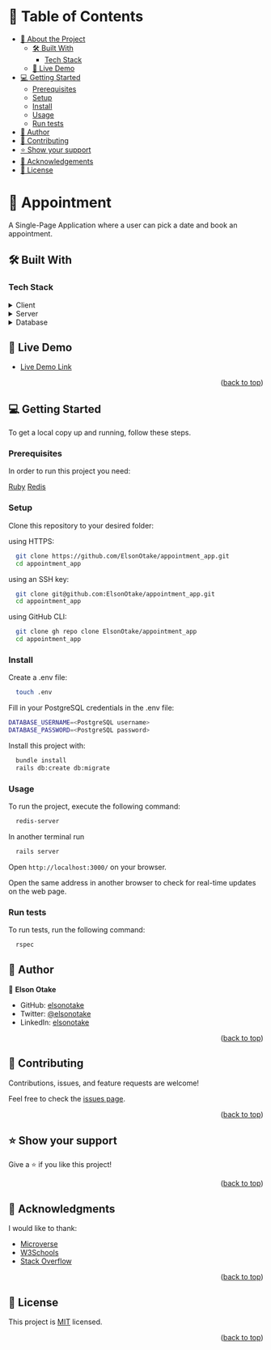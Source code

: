 <a name="readme-top"></a>

<!-- TABLE OF CONTENTS -->

# 📗 Table of Contents

- [📖 About the Project](#about-project)
  - [🛠 Built With](#built-with)
    - [Tech Stack](#tech-stack)
  - [🚀 Live Demo](#live-demo)
- [💻 Getting Started](#getting-started)
  - [Prerequisites](#prerequisites)
  - [Setup](#setup)
  - [Install](#install)
  - [Usage](#usage)
  - [Run tests](#run-tests)
- [👥 Author](#author)
- [🤝 Contributing](#contributing)
- [⭐️ Show your support](#support)
- [🙏 Acknowledgements](#acknowledgements)
- [📝 License](#license)

<!-- PROJECT DESCRIPTION -->

# 📖 Appointment <a name="about-project"></a>

A Single-Page Application where a user can pick a date and book an appointment.

## 🛠 Built With <a name="built-with"></a>

### Tech Stack <a name="tech-stack"></a>

<details>
  <summary>Client</summary>
  <ul>
    <li><a href="https://rubyonrails.org/">Ruby on Rails</a></li>
    <li><a href="https://tailwindcss.com/">Tailwind CSS</a></li>
  </ul>
</details>

<details>
  <summary>Server</summary>
  <ul>
    <li><a href="https://github.com/hotwired/turbo-rails">Turbo Rails</a></li>
    <li><a href="https://github.com/rspec/rspec-rails">RSpec Rails</a></li>
    <li><a href="https://redis.io/">Redis</a></li>
  </ul>
</details>

<details>
<summary>Database</summary>
  <ul>
    <li><a href="https://www.postgresql.org/">PostgreSQL</a></li>
  </ul>
</details>

<!-- LIVE DEMO -->

## 🚀 Live Demo <a name="live-demo"></a>

- [Live Demo Link](https://elsonotake-appointment.onrender.com)

<p align="right">(<a href="#readme-top">back to top</a>)</p>

<!-- GETTING STARTED -->

## 💻 Getting Started <a name="getting-started"></a>

To get a local copy up and running, follow these steps.

### Prerequisites <a name="prerequisites"></a>

In order to run this project you need:

[Ruby](https://www.ruby-lang.org/en/)
[Redis](https://redis.io/)

### Setup <a name="setup"></a>

Clone this repository to your desired folder:

using HTTPS:
```sh
  git clone https://github.com/ElsonOtake/appointment_app.git
  cd appointment_app
```

using an SSH key:
```sh
  git clone git@github.com:ElsonOtake/appointment_app.git
  cd appointment_app
```

using GitHub CLI:
```sh
  git clone gh repo clone ElsonOtake/appointment_app
  cd appointment_app
```

### Install <a name="install"></a>

Create a .env file:
```sh
  touch .env
```

Fill in your PostgreSQL credentials in the .env file:
```sh
DATABASE_USERNAME=<PostgreSQL username>
DATABASE_PASSWORD=<PostgreSQL password>
```

Install this project with:
```sh
  bundle install
  rails db:create db:migrate
```

### Usage <a name="usage"></a>

To run the project, execute the following command:

```sh
  redis-server
```

In another terminal run

```sh
  rails server
```
Open `http://localhost:3000/` on your browser.

Open the same address in another browser to check for real-time updates on the web page.

### Run tests <a name="run-tests"></a>

To run tests, run the following command:

```sh
  rspec
```

<!-- AUTHOR -->

## 👥 Author <a name="author"></a>

👤 **Elson Otake**

- GitHub: [elsonotake](https://github.com/elsonotake)
- Twitter: [@elsonotake](https://twitter.com/elsonotake)
- LinkedIn: [elsonotake](https://linkedin.com/in/elsonotake)

<p align="right">(<a href="#readme-top">back to top</a>)</p>

<!-- CONTRIBUTING -->

## 🤝 Contributing <a name="contributing"></a>

Contributions, issues, and feature requests are welcome!

Feel free to check the [issues page](../../issues/).

<p align="right">(<a href="#readme-top">back to top</a>)</p>

<!-- SUPPORT -->

## ⭐️ Show your support <a name="support"></a>

Give a ⭐️ if you like this project!

<p align="right">(<a href="#readme-top">back to top</a>)</p>

<!-- ACKNOWLEDGEMENTS -->

## 🙏 Acknowledgments <a name="acknowledgements"></a>

I would like to thank:

- [Microverse](https://www.microverse.org/)
- [W3Schools](https://www.w3schools.com/)
- [Stack Overflow](https://stackoverflow.com/)

<p align="right">(<a href="#readme-top">back to top</a>)</p>

<!-- LICENSE -->

## 📝 License <a name="license"></a>

This project is [MIT](./MIT.md) licensed.

<p align="right">(<a href="#readme-top">back to top</a>)</p>
